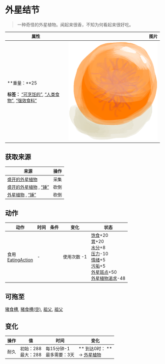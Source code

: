 # 外星结节  
> 一种奇怪的外星植物。闻起来很香，不知为何看起来很好吃。  
  
  属性  |   图片   
 ----  |  ----:   
 **重量：**25<br><br>**标签：**	[“可烹饪的”](tag_Cookable.md), [“人类食物”](tag_HumanFood.md), [“强效食料”](tag_FeedRich.md)  |  ![](Sprite/AlienNodule.png)   
  
## 获取来源  
来源  |  操作  
----  |  ----  
[盛开的外星植物](AlienGrowth.md)  |  采集  
[盛开的外星植物](AlienGrowth.md) , [“锤”](tag_Axe.md)  |  砍倒  
[外星植物](AlienGrowthCleared.md) , [“锤”](tag_Axe.md)  |  砍倒  
## 动作  
动作  |  时间  |  条件  |  变化  |  状态  
----  |  ----  |  ----  |  ----  |  ----  
食用<br>[EatingAction](EatingAction.md)  |  -  |    |  使用次数  -1<br>  |  [饱食](Satiation.md)+20<br>[胃](Stomach.md)+20<br>[水分](Hydration.md)+8<br>[压力](Stress.md)-10<br>[情绪](Morale.md)+5<br>[污垢](Filth.md)+5<br>[外星斑点](AlienSpots.md)+50<br>[外星植物渴求](AlienCravings.md)-48  
## 可拖至  
[猪食槽](BoarFeeder.md), [猪食槽(空)](BoarFeederEmpty.md), [祖父](Grandfather.md), [祖父](GrandfatherHealthy.md)  
## 变化   
操作  |  值  |  时间  |  变化  
----  |  ----  |  ----  |  ----  
耐久  |  初始：288<br>最大：288  |  每15分钟-1<br>最多需要：3天  |  ** 到达0时： **<br>→ [外星植物](AlienGrowthCleared.md)  

